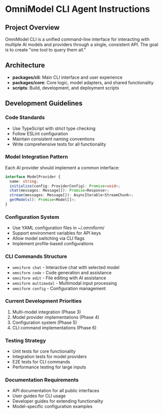 # OmniModel CLI Agent Instructions

## Project Overview
OmniModel CLI is a unified command-line interface for interacting with multiple AI models and providers through a single, consistent API. The goal is to create "one tool to query them all."

## Architecture
- **packages/cli**: Main CLI interface and user experience
- **packages/core**: Core logic, model adapters, and shared functionality
- **scripts**: Build, development, and deployment scripts

## Development Guidelines

### Code Standards
- Use TypeScript with strict type checking
- Follow ESLint configuration
- Maintain consistent naming conventions
- Write comprehensive tests for all functionality

### Model Integration Pattern
Each AI provider should implement a common interface:
```typescript
interface ModelProvider {
  name: string;
  initialize(config: ProviderConfig): Promise<void>;
  chat(messages: Message[]): Promise<Response>;
  stream(messages: Message[]): AsyncIterable<StreamChunk>;
  getModels(): Promise<Model[]>;
}
```

### Configuration System
- Use YAML configuration files in ~/.omniform/
- Support environment variables for API keys
- Allow model switching via CLI flags
- Implement profile-based configurations

### CLI Commands Structure
- `omniform chat` - Interactive chat with selected model
- `omniform code` - Code generation and assistance
- `omniform edit` - File editing with AI assistance
- `omniform multimodal` - Multimodal input processing
- `omniform config` - Configuration management

### Current Development Priorities
1. Multi-model integration (Phase 3)
2. Model provider implementations (Phase 4)
3. Configuration system (Phase 5)
4. CLI command implementations (Phase 6)

### Testing Strategy
- Unit tests for core functionality
- Integration tests for model providers
- E2E tests for CLI commands
- Performance testing for large inputs

### Documentation Requirements
- API documentation for all public interfaces
- User guides for CLI usage
- Developer guides for extending functionality
- Model-specific configuration examples